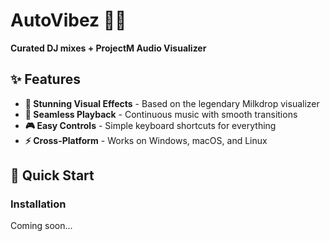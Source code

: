 # AutoVibez 🎵✨

**Curated DJ mixes + ProjectM Audio Visualizer**

## ✨ Features

- **🎨 Stunning Visual Effects** - Based on the legendary Milkdrop visualizer
- **🔄 Seamless Playback** - Continuous music with smooth transitions
- **🎮 Easy Controls** - Simple keyboard shortcuts for everything
- **⚡ Cross-Platform** - Works on Windows, macOS, and Linux

## 🚀 Quick Start

### Installation

Coming soon...

```
